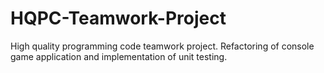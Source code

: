 HQPC-Teamwork-Project
=====================

High quality programming code teamwork project. Refactoring of console game application and implementation of unit testing.